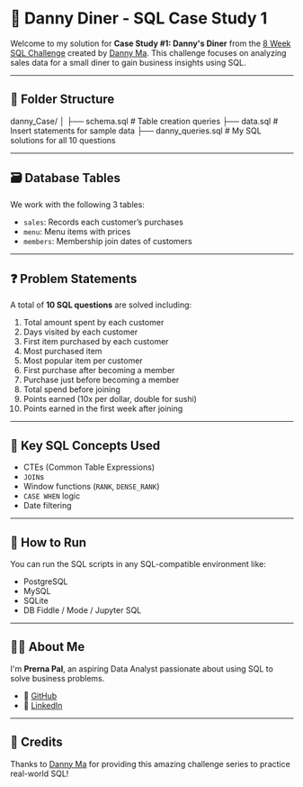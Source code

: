 # 🍜 Danny Diner - SQL Case Study 1

Welcome to my solution for **Case Study #1: Danny's Diner** from the [8 Week SQL Challenge](https://8weeksqlchallenge.com/case-study-1/) created by [Danny Ma](https://www.linkedin.com/in/datawithdanny/). This challenge focuses on analyzing sales data for a small diner to gain business insights using SQL.

---

## 📁 Folder Structure

danny_Case/
│
├── schema.sql # Table creation queries
├── data.sql # Insert statements for sample data
├── danny_queries.sql # My SQL solutions for all 10 questions


---

## 🗃️ Database Tables

We work with the following 3 tables:

- `sales`: Records each customer’s purchases
- `menu`: Menu items with prices
- `members`: Membership join dates of customers

---

## ❓ Problem Statements

A total of **10 SQL questions** are solved including:

1. Total amount spent by each customer
2. Days visited by each customer
3. First item purchased by each customer
4. Most purchased item
5. Most popular item per customer
6. First purchase after becoming a member
7. Purchase just before becoming a member
8. Total spend before joining
9. Points earned (10x per dollar, double for sushi)
10. Points earned in the first week after joining

---

## 🧠 Key SQL Concepts Used

- CTEs (Common Table Expressions)
- `JOIN`s
- Window functions (`RANK`, `DENSE_RANK`)
- `CASE WHEN` logic
- Date filtering

---

## 📌 How to Run

You can run the SQL scripts in any SQL-compatible environment like:

- PostgreSQL
- MySQL
- SQLite
- DB Fiddle / Mode / Jupyter SQL

---

## 🙋‍♀️ About Me

I'm **Prerna Pal**, an aspiring Data Analyst passionate about using SQL to solve business problems.

- 🔗 [GitHub](https://github.com/prerna22pal)
- 🔗 [LinkedIn](https://www.linkedin.com/in/prerna22pal)

---

## 🙏 Credits

Thanks to [Danny Ma](https://8weeksqlchallenge.com/) for providing this amazing challenge series to practice real-world SQL!


